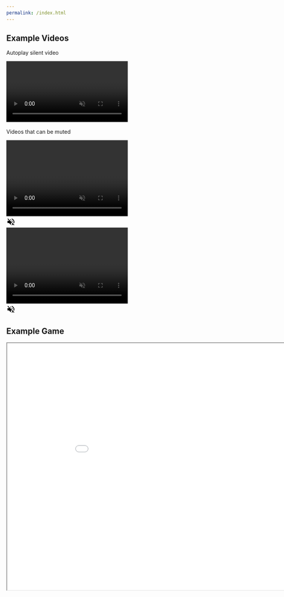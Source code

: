 ```yaml
---
permalink: /index.html
---
```


## Example Videos

Autoplay silent video

<video autoplay muted loop width="320">

    <source src="Video/Test.webm"
            type="video/webm">

    <source src="Video/Test.mp4"
            type="video/mp4">

    Sorry, your browser doesn't support embedded videos.
</video>

Videos that can be muted

<div class="row">
  <div class="column">
    <video id="myVideo" src="TestWithSound.mp4" width="320" height="200" autoplay muted loop preload></video>
  </div>
  <div class="column">
    <img src="volumeOff.png" controlledVideoId="myVideo" onclick="toggleMute(this)">
  </div>
</div>

<div class="row">
  <div class="column">
    <video id="myVideo2" src="TestWithSound.mp4" width="320" height="200" autoplay muted loop preload></video>
  </div>
  <div class="column">
    <img src="volumeOff.png" controlledVideoId="myVideo2" onclick="toggleMute(this)">
  </div>
</div>

<script>
var vid = document.getElementById("myVideo");
function toggleMute(el) { 
    var vidId = el.getAttribute('controlledVideoId');
    var vid = document.getElementById(vidId);
    vid.muted = !vid.muted;
    el.src = vid.muted ? "volumeOff.png" : "volumeOn.png";
}
</script>

## Example Game

<iframe src="Bubbles/index.html" style="width:960px; height:650px">
